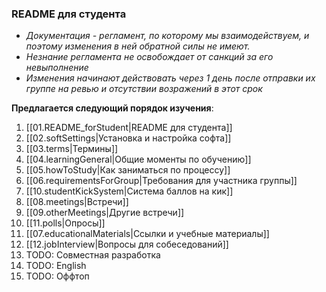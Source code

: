 ### README для студента

- _Документация - регламент, по которому мы взаимодействуем, и поэтому изменения в ней обратной силы не имеют._
- _Незнание регламента не освобождает от санкций за его невыполнение_
- _Изменения начинают действовать через 1 день после отправки их группе на ревью и отсутствии возражений в этот срок_

**Предлагается следующий порядок изучения**:

1. [[01.README_forStudent|README для студента]]
2. [[02.softSettings|Установка и настройка софта]]
3. [[03.terms|Термины]]
4. [[04.learningGeneral|Общие моменты по обучению]]
5. [[05.howToStudy|Как заниматься по процессу]]
6. [[06.requirementsForGroup|Требования для участника группы]]
7. [[10.studentKickSystem|Система баллов на кик]]
8. [[08.meetings|Встречи]]
9. [[09.otherMeetings|Другие встречи]]
10. [[11.polls|Опросы]]
11. [[07.educationalMaterials|Ссылки и учебные материалы]]
12. [[12.jobInterview|Вопросы для собеседований]]
13. TODO: Совместная разработка
14. TODO: English
15. TODO: Оффтоп
